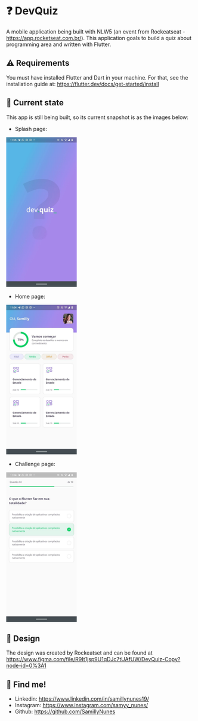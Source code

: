 # ❓ DevQuiz

A mobile application being built with NLW5 (an event from Rockeatseat - https://app.rocketseat.com.br/). This application goals to build a quiz about programming area and written with Flutter.

## ⚠️ Requirements

You must have installed Flutter and Dart in your machine. For that, see the installation guide at: https://flutter.dev/docs/get-started/install

## 📱 Current state

This app is still being built, so its current snapshot is as the images below:

- Splash page:
<img src="https://github.com/SamillyNunes/dev_quiz_nlw5/blob/main/assets/readme/splash-page.jpg" height="400px">


- Home page:
<img src="https://github.com/SamillyNunes/dev_quiz_nlw5/blob/main/assets/readme/home-page.jpg" height="400px">


- Challenge page:
<img src="https://github.com/SamillyNunes/dev_quiz_nlw5/blob/main/assets/readme/challenge-page.jpg" height="400px">

## 🎨 Design

The design was created by Rockeatset and can be found at https://www.figma.com/file/R9It1jsp9U1qDJc7tUAfUW/DevQuiz-Copy?node-id=0%3A1

## 📌 Find me!
- Linkedin: https://www.linkedin.com/in/samillynunes19/
- Instagram: https://www.instagram.com/samyy_nunes/
- Github: https://github.com/SamillyNunes
